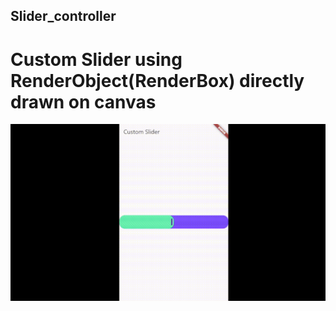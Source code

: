 ## Slider_controller

# Custom Slider using RenderObject(RenderBox) directly drawn on canvas

![Interactive Demo](./demo.gif)
